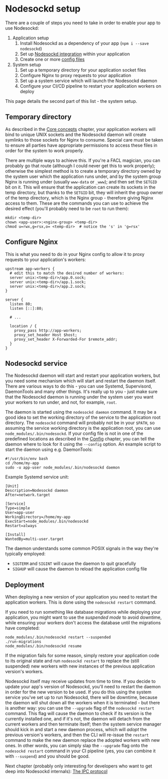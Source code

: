 # Nodesockd setup

There are a couple of steps you need to take in order to enable your app
to use Nodesockd:

1. Application setup
   1. Install Nodesockd as a dependency of your app (`npm i --save nodesockd`)
   2. Set up [Nodesockd integration][1] within your application
   3. Create one or more [config files][2]
2. System setup
   1. Set up a temporary directory for your application socket files
   2. Configure Nginx to proxy requests to your application
   3. Set up a system service which will launch the Nodesockd daemon
   4. Configure your CI/CD pipeline to restart your application workers
      on deploy

This page details the second part of this list - the system setup.

## Temporary directory

As described in the [Core concepts][3] chapter, your application workers will
bind to unique UNIX sockets and the Nodesockd daemon will create symlinks to
those sockets for Nginx to consume. Special care must be taken to ensure all
parties have appropriate permissions to access these files in order for the
system to work properly.

There are multiple ways to achieve this. If you're a FACL magician, you can
probably go that route (although I could never get this to work properly);
otherwise the simplest method is to create a temporary directory owned by the
system user which the application runs under, and by the system group Nginx is
running under (usually `www-data` or `_www`); and then set the `SETGID` bit on
it. This will ensure that the application can create its sockets in the temp
directory, but thanks to the `SETGID` bit, they will inherit the group owner
of the temp directory, which is the Nginx group - therefore giving Nginx access
to them. These are the commands you can use to achieve the desired effect
(you'll probably need to be `root` to run them):

```shell
mkdir <temp-dir>
chown <app-user>:<nginx-group> <temp-dir>
chmod u=rwx,g=rsx,o= <temp-dir>  # notice the 's' in 'g=rsx'
```

## Configure Nginx

This is what you need to do in your Nginx config to allow it to proxy requests
to your application's workers:

```
upstream app-workers {
  # edit this to match the desired number of workers:
  server unix:<temp-dir>/app.0.sock;
  server unix:<temp-dir>/app.1.sock;
  server unix:<temp-dir>/app.2.sock;
}

server {
  listen 80;
  listen [::]:80;

  # ...

  location / {
    proxy_pass http://app-workers;
    proxy_set_header Host $host;
    proxy_set_header X-Forwarded-For $remote_addr;
  }
}
```


## Nodesockd service

The Nodesockd daemon will start and restart your application workers, but
you need some mechanism which will start and restart the daemon itself.
There are various ways to do this - you can use Systemd, Supervisord,
DaemonTools and many other things. It's really up to you - just make sure
that the Nodesockd daemon is running under the system user you want your
workers to run under, and not, for example, `root`.

The daemon is started using the `nodesockd daemon` command. It may be a good
idea to set the working directory of the service to the application root
directory. The `nodesockd` command will probably not be in your `$PATH`,
so assuming the service working directory is the application root, you can use
`node_modules/.bin/nodesockd`. If your config file is not in one of the
predefined locations as described in the [Config][2] chapter, you can tell the
daemon where to look for it using the `--config` option. An example script
to start the daemon using e.g. DaemonTools:

```shell
#!/usr/bin/env bash
cd /home/my-app
sudo -u app-user node_modules/.bin/nodesockd daemon
```

Example Systemd service unit:

```unit file (systemd)
[Unit]
Description=Nodesockd daemon
After=network.target

[Service]
Type=simple
User=app-user
WorkingDirectory=/home/my-app
ExecStart=node_modules/.bin/nodesockd
Restart=always

[Install]
WantedBy=multi-user.target
```

The daemon understands some common POSIX signals in the way they're typically
employed:
 - `SIGTERM` and `SIGINT` will cause the daemon to quit gracefully
 - `SIGHUP` will cause the daemon to reload the application config file


## Deployment

When deploying a new version of your application you need to restart the
application workers. This is done using the `nodesockd restart` command.

If you need to run something like database migrations while deploying your
application, you might want to use the _suspended mode_ to avoid downtime,
while ensuring your workers don't access the database until the migrations
have completed:

```shell
node_modules/.bin/nodesockd restart --suspended
./run-migrations
node_modules/.bin/nodesockd resume
```

If the migration fails for some reason, simply restore your application code
to its original state and run `nodesockd restart` to replace the (still
suspended) new workers with new instances of the previous application version's
workers.

Nodesockd itself may receive updates from time to time. If you decide to update
your app's version of Nodesockd, you'll need to restart the daemon in order
for the new version to be used. If you do this using the system service you've
set up to run Nodesockd, there will be downtime, because the daemon will shut
down all the workers when it is terminated - but there is another way: you can
use the `--upgrade` flag of the `nodesockd restart` command. This flag will
cause the daemon to check if its version is the currently installed one, and if
it's not, the daemon will detach from the current workers and then terminate
itself; then the system service manager should kick in and start a new daemon
process, which will _adopt_ the previous version's workers, and then the CLI
will re-issue the `restart` command to make the new daemon replace the adopted
workers with new ones. In other words, you can simply slap the `--upgrade` flag
onto the `nodesockd restart` command in your CI pipeline (yes, you can combine
it with `--suspend`) and you should be good.


Next chapter (probably only interesting for developers who want to get deep
into Nodesockd internals): [The IPC protocol][4]


[1]: ./02-integration.md
[2]: ./03-config.md
[3]: ./01-core-concepts.md
[4]: ./05-ipc.md
